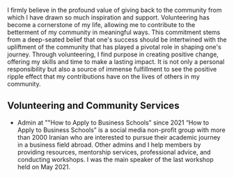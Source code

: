 I firmly believe in the profound value of giving back to the community from which I have drawn so much inspiration and support. Volunteering has become a cornerstone of my life, allowing me to contribute to the betterment of my community in meaningful ways. This commitment stems from a deep-seated belief that one's success should be intertwined with the upliftment of the community that has played a pivotal role in shaping one's journey. Through volunteering, I find purpose in creating positive change, offering my skills and time to make a lasting impact. It is not only a personal responsibility but also a source of immense fulfillment to see the positive ripple effect that my contributions have on the lives of others in my community.

## Volunteering and Community Services
- Admin at ""How to Apply to Business Schools" since 2021
“How to Apply to Business Schools” is a social media non-profit group with more than 2000 Iranian who are interested to pursue their academic journey in a business field abroad. Other admins and I help members by providing resources, mentorship services, professional advice, and conducting workshops. I was the main speaker of the last workshop held on May 2021.



